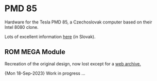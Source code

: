 # PMD 85
Hardware for the Tesla PMD 85, a Czechoslovak computer based on their Intel 8080 clone.<br>

Lots of excellent information [here](https://pmd85.borik.net/wiki/Intro) (in Slovak).<br>

## ROM MEGA Module
Recreation of the original design, now lost except for a [web archive.](https://web.archive.org/web/20170906110934/http://www.nostalcomp.cz/pmd_megamodul.php)

{Mon 18-Sep-2023}
Work in progress ...<br>
